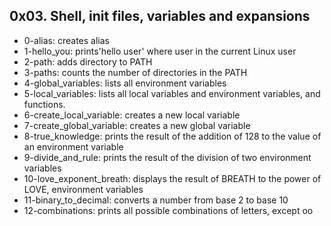 ## 0x03. Shell, init files, variables and expansions
* 0-alias: creates alias
* 1-hello_you: prints'hello user' where user in the current Linux user
* 2-path: adds directory to PATH
* 3-paths: counts the number of directories  in the PATH
* 4-global_variables: lists all environment variables
* 5-local_variables:  lists all local variables and environment variables, and functions.
* 6-create_local_variable: creates a new local variable
* 7-create_global_variable: creates a new global variable
* 8-true_knowledge: prints the result of the addition of 128 to the value of an environment variable
* 9-divide_and_rule: prints  the result of the division of two environment variables
* 10-love_exponent_breath: displays the result of BREATH to the power of LOVE, environment variables 
* 11-binary_to_decimal: converts a number from base 2 to base 10 
* 12-combinations: prints all possible combinations of letters, except oo

